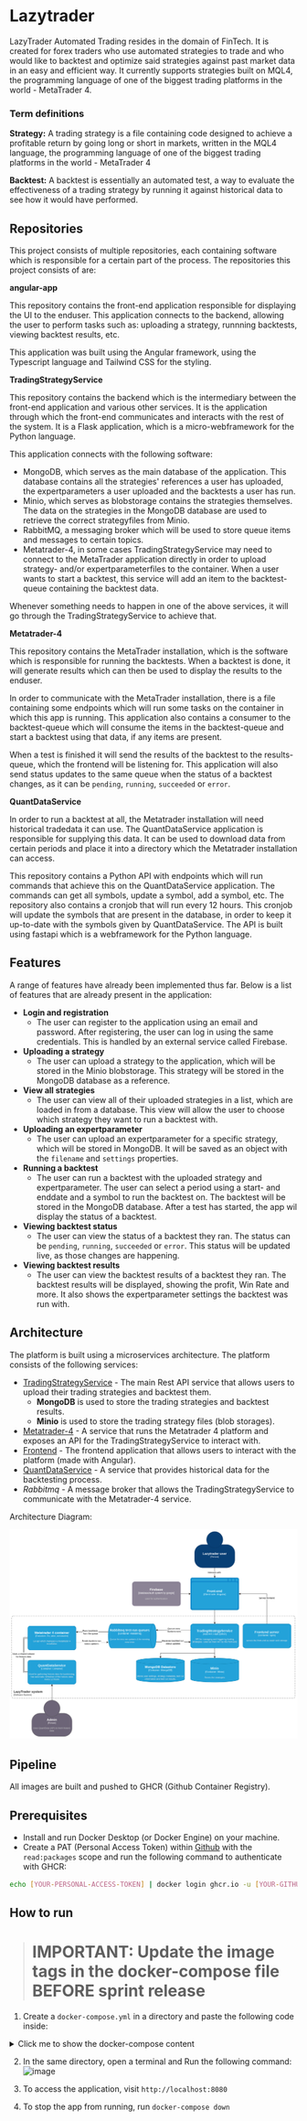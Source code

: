 # Lazytrader

LazyTrader Automated Trading resides in the domain of FinTech. It is created for forex traders who use automated strategies to trade and who would like to backtest and optimize said strategies against past market data in an easy and efficient way. It currently supports strategies built on MQL4, the programming language of one of the biggest trading platforms in the world - MetaTrader 4.

### Term definitions

**Strategy:** A trading strategy is a file containing code designed to achieve a profitable return by going long or short in markets, written in the MQL4 language, the programming language of one of the biggest trading platforms in the world - MetaTrader 4

**Backtest:** A backtest is essentially an automated test, a way to evaluate the effectiveness of a trading strategy by running it against historical data to see how it would have performed.

## Repositories

This project consists of multiple repositories, each containing software which is responsible for a certain part of the process. The repositories this project consists of are:

**angular-app**

This repository contains the front-end application responsible for displaying the UI to the enduser. This application connects to the backend, allowing the user to perform tasks such as: uploading a strategy, runnning backtests, viewing backtest results, etc.

This application was built using the Angular framework, using the Typescript language and Tailwind CSS for the styling.

**TradingStrategyService**

This repository contains the backend which is the intermediary between the front-end application and various other services. It is the application through which the front-end communicates and interacts with the rest of the system. It is a Flask application, which is a micro-webframework for the Python language.

This application connects with the following software:
- MongoDB, which serves as the main database of the application. This database contains all the strategies' references a user has uploaded, the expertparameters a user uploaded and the backtests a user has run.
- Minio, which serves as blobstorage contains the strategies themselves. The data on the strategies in the MongoDB database are used to retrieve the correct strategyfiles from Minio.
- RabbitMQ, a messaging broker which will be used to store queue items and messages to certain topics.
- Metatrader-4, in some cases TradingStrategyService may need to connect to the MetaTrader application directly in order to upload strategy- and/or expertparameterfiles to the container. When a user wants to start a backtest, this service will add an item to the backtest-queue containing the backtest data.

Whenever something needs to happen in one of the above services, it will go through the TradingStrategyService to achieve that.

**Metatrader-4**

This repository contains the MetaTrader installation, which is the software which is responsible for running the backtests. When a backtest is done, it will generate results which can then be used to display the results to the enduser.

In order to communicate with the MetaTrader installation, there is a file containing some endpoints which will run some tasks on the container in which this app is running. This application also contains a consumer to the backtest-queue which will consume the items in the backtest-queue and start a backtest using that data, if any items are present.

When a test is finished it will send the results of the backtest to the results-queue, which the frontend will be listening for. This application will also send status updates to the same queue when the status of a backtest changes, as it can be `pending`, `running`, `succeeded` or `error`.

**QuantDataService**

In order to run a backtest at all, the Metatrader installation will need historical tradedata it can use. The QuantDataService application is responsible for supplying this data. It can be used to download data from certain periods and place it into a directory which the Metatrader installation can access.

This repository contains a Python API with endpoints which will run commands that achieve this on the QuantDataService application. The commands can get all symbols, update a symbol, add a symbol, etc. The repository also contains a cronjob that will run every 12 hours. This cronjob will update the symbols that are present in the database, in order to keep it up-to-date with the symbols given by QuantDataService. The API is built using fastapi which is a webframework for the Python language.

## Features

A range of features have already been implemented thus far. Below is a list of features that are already present in the application:

- **Login and registration**
    - The user can register to the application using an email and password. After registering, the user can log in using the same credentials. This is handled by an external service called Firebase.
- **Uploading a strategy**
    - The user can upload a strategy to the application, which will be stored in the Minio blobstorage. This strategy will be stored in the MongoDB database as a reference.
- **View all strategies**
    - The user can view all of their uploaded strategies in a list, which are loaded in from a database. This view will allow the user to choose which strategy they want to run a backtest with.
- **Uploading an expertparameter**
    - The user can upload an expertparameter for a specific strategy, which will be stored in MongoDB. It will be saved as an object with the `filename` and `settings` properties.
- **Running a backtest**
    - The user can run a backtest with the uploaded strategy and expertparameter. The user can select a period using a start- and enddate and a symbol to run the backtest on. The backtest will be stored in the MongoDB database. After a test has started, the app wil display the status of a backtest.
- **Viewing backtest status**
    - The user can view the status of a backtest they ran. The status can be `pending`, `running`, `succeeded` or `error`. This status will be updated live, as those changes are happening.
- **Viewing backtest results**
    - The user can view the backtest results of a backtest they ran. The backtest results will be displayed, showing the profit, Win Rate and more. It also shows the expertparameter settings the backtest was run with.

## Architecture
The platform is built using a microservices architecture. The platform consists of the following services:

- [TradingStrategyService](https://github.com/LazyTrader-Automated-Trading/TradingStrategyService) - The main Rest API service that allows users to upload their trading strategies and backtest them.
  - **MongoDB** is used to store the trading strategies and backtest results.
  - **Minio** is used to store the trading strategy files (blob storages).
- [Metatrader-4](https://github.com/LazyTrader-Automated-Trading/Metatrader-4) - A service that runs the Metatrader 4 platform and exposes an API for the TradingStrategyService to interact with.
- [Frontend](https://github.com/LazyTrader-Automated-Trading/angular-app) - The frontend application that allows users to interact with the platform (made with Angular).
- [QuantDataService](https://github.com/LazyTrader-Automated-Trading/QuantDataService) - A service that provides historical data for the backtesting process.
- *Rabbitmq* - A message broker that allows the TradingStrategyService to communicate with the Metatrader-4 service.

Architecture Diagram:

![image](./c4-lazytrader-Container%20diagram.drawio.png)


## Pipeline
All images are built and pushed to GHCR (Github Container Registry).

## Prerequisites
- Install and run Docker Desktop (or Docker Engine) on your machine.
- Create a PAT (Personal Access Token) within [Github](https://github.com/settings/tokens/new) with the `read:packages` scope and run the following command to authenticate with GHCR:
```bash
echo [YOUR-PERSONAL-ACCESS-TOKEN] | docker login ghcr.io -u [YOUR-GITHUB-USERNAMES] --password-stdin
```

## How to run

> # IMPORTANT: Update the image tags in the docker-compose file BEFORE sprint release

1. Create a `docker-compose.yml` in a directory and paste the following code inside:

<details>
  <summary>Click me to show the docker-compose content</summary>

```yml
version: "3.8"

services:
  minio:
    image: minio/minio
    container_name: minio
    ports:
      - "9000:9000"
      - "9001:9001"
    environment:
      MINIO_ROOT_USER: minioadmin
      MINIO_ROOT_PASSWORD: minioadmin
    command: server /data --console-address ":9001"
    volumes:
      - minio_data:/data
    networks:
      - auto-trader

  mongodb:
    image: mongo
    container_name: mongodb
    ports:
      - "27017:27017"
    volumes:
      - mongo_data:/data/db
    networks:
      - auto-trader

  rabbitmq:
    image: rabbitmq:3-management
    container_name: rabbitmq
    ports:
      - "5672:5672"
      - "15672:15672"
    networks:
      - auto-trader

  tss:
    image: ghcr.io/lazytrader-automated-trading/tss:b50f24d118f151f702173622222cb5de077c1672
    container_name: tss
    ports:
      - "5000:5000"
    depends_on:
      - rabbitmq
      - minio
      - mongodb
    environment:
      MINIO_ENDPOINT: minio:9000
      MINIO_ACCESS_KEY: minioadmin
      MINIO_SECRET_KEY: minioadmin
      MONGODB_BASE: mongodb
      RABBITMQ_HOST: rabbitmq
      MT4_API_BASE: http://metatrader:5175
      PYTHONUNBUFFERED: 1 
    networks:
      - auto-trader
    command: ["sh", "-c", "sleep 20 && python3 app.py"] # added to make sure rabbitmq is ready, 20s usually enough

  metatrader:
    image: ghcr.io/lazytrader-automated-trading/metatrader-4:1f79ffaf28f935ea6027f1ff80d520b6d9aab21f
    container_name: metatrader
    ports:
      - "5175:5175"
    environment:
      - BROKER_URL=amqp://guest:guest@rabbitmq:5672
    depends_on:
      - rabbitmq
    networks:
      - auto-trader
    command: ["sh", "-c", "sleep 20 && ./metatrader"] # added to make sure rabbitmq is ready, 20s usually enough

  frontend:
    image: ghcr.io/lazytrader-automated-trading/angular:f7422ed373a11267eead305556e6ec3e119e1516
    container_name: frontend
    ports:
      - "8080:80"
    depends_on:
      - metatrader
    networks:
      - auto-trader

networks:
  auto-trader:
    name: auto-trader
    driver: bridge

volumes:
  mongo_data:
    name: mongo_data
  minio_data:
    name: minio_data
```
</details>

2.  In the same directory, open a terminal and Run the following command:
![image](https://github.com/LazyTrader-Automated-Trading/.github/assets/33746255/103346ef-9b9e-49b2-8d13-884c5bccebf4)

3. To access the application, visit `http://localhost:8080`

4. To stop the app from running, run `docker-compose down`
